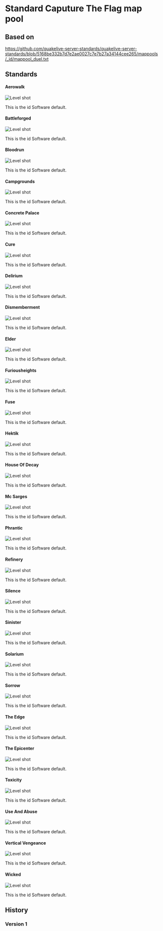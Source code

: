 # Standard Caputure The Flag map pool

## Based on

https://github.com/quakelive-server-standards/quakelive-server-standards/blob/5168be332b7d7e2ae0027c7e7b27a34144cee265/mappools/_id/mappool_duel.txt

## Standards

#### Aerowalk

![Level shot](../../../workshop/_images/aerowalk.jpg)

This is the id Software default.

#### Battleforged

![Level shot](../../../workshop/_images/battleforged.jpg)

This is the id Software default.

#### Bloodrun

![Level shot](../../../workshop/_images/bloodrun.jpg)

This is the id Software default.

#### Campgrounds

![Level shot](../../../workshop/_images/campgrounds.jpg)

This is the id Software default.

#### Concrete Palace

![Level shot](../../../workshop/_images/concretepalace.jpg)

This is the id Software default.

#### Cure

![Level shot](../../../workshop/_images/cure.jpg)

This is the id Software default.

#### Delirium

![Level shot](../../../workshop/_images/delirium.jpg)

This is the id Software default.

#### Dismemberment

![Level shot](../../../workshop/_images/dismemberment.jpg)

This is the id Software default.

#### Elder

![Level shot](../../../workshop/_images/elder.jpg)

This is the id Software default.

#### Furiousheights

![Level shot](../../../workshop/_images/furiousheights.jpg)

This is the id Software default.

#### Fuse

![Level shot](../../../workshop/_images/fuse.jpg)

This is the id Software default.

#### Hektik

![Level shot](../../../workshop/_images/hektik.jpg)

This is the id Software default.

#### House Of Decay

![Level shot](../../../workshop/_images/houseofdecay.jpg)

This is the id Software default.

#### Mc Sarges

![Level shot](../../../workshop/_images/mcsarges.jpg)

This is the id Software default.

#### Phrantic

![Level shot](../../../workshop/_images/phrantic.jpg)

This is the id Software default.

#### Refinery

![Level shot](../../../workshop/_images/refinery.jpg)

This is the id Software default.

#### Silence

![Level shot](../../../workshop/_images/silence.jpg)

This is the id Software default.

#### Sinister

![Level shot](../../../workshop/_images/sinister.jpg)

This is the id Software default.

#### Solarium

![Level shot](../../../workshop/_images/solarium.jpg)

This is the id Software default.

#### Sorrow

![Level shot](../../../workshop/_images/sorrow.jpg)

This is the id Software default.

#### The Edge

![Level shot](../../../workshop/_images/theedge.jpg)

This is the id Software default.

#### The Epicenter

![Level shot](../../../workshop/_images/theepicenter.jpg)

This is the id Software default.

#### Toxicity

![Level shot](../../../workshop/_images/toxicity.jpg)

This is the id Software default.

#### Use And Abuse

![Level shot](../../../workshop/_images/useandabuse.jpg)

This is the id Software default.

#### Vertical Vengeance

![Level shot](../../../workshop/_images/verticalvengeance.jpg)

This is the id Software default.

#### Wicked

![Level shot](../../../workshop/_images/wicked.jpg)

This is the id Software default.

## History

### Version 1